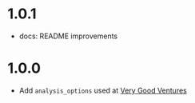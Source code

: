 # 1.0.1

- docs: README improvements

# 1.0.0

- Add `analysis_options` used at [Very Good Ventures](https://verygood.ventures)